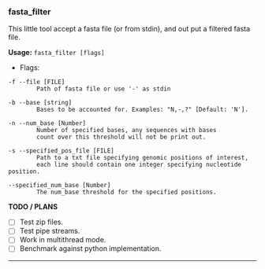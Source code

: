 ### fasta_filter

This little tool accept a fasta file (or from stdin), and out put a filtered fasta file. 

**Usage:**
`fasta_filter [flags] `

- Flags:
```
-f --file [FILE]
		Path of fasta file or use '-' as stdin

-b --base [string]	
		Bases to be accounted for. Examples: "N,-,?" [Default: 'N'].

-n --num_base [Number] 
		Number of specified bases, any sequences with bases 
		count over this threshold will not be print out.

-s --specified_pos_file [FILE]	
		Path to a txt file specifying genomic positions of interest,
		each line should contain one integer specifying nucleotide position.

--specified_num_base [Number]	
		The num_base threshold for the specified positions.
```

**TODO / PLANS**
* [ ] Test zip files.
* [ ] Test pipe streams.
* [ ] Work in multithread mode.
* [ ] Benchmark against python implementation.

---


